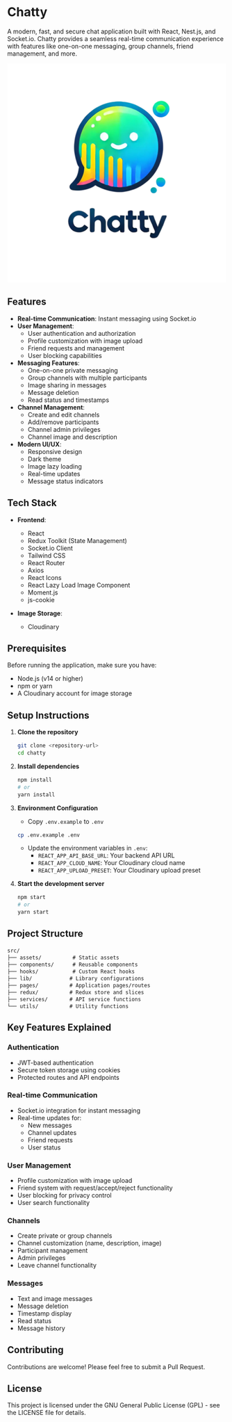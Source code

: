 # Chatty

A modern, fast, and secure chat application built with React, Nest.js, and Socket.io. Chatty provides a seamless real-time communication experience with features like one-on-one messaging, group channels, friend management, and more.

![Chatty Logo](src/assets/brand-logo.webp)

## Features

- **Real-time Communication**: Instant messaging using Socket.io
- **User Management**:
  - User authentication and authorization
  - Profile customization with image upload
  - Friend requests and management
  - User blocking capabilities
- **Messaging Features**:
  - One-on-one private messaging
  - Group channels with multiple participants
  - Image sharing in messages
  - Message deletion
  - Read status and timestamps
- **Channel Management**:
  - Create and edit channels
  - Add/remove participants
  - Channel admin privileges
  - Channel image and description
- **Modern UI/UX**:
  - Responsive design
  - Dark theme
  - Image lazy loading
  - Real-time updates
  - Message status indicators

## Tech Stack

- **Frontend**:

  - React
  - Redux Toolkit (State Management)
  - Socket.io Client
  - Tailwind CSS
  - React Router
  - Axios
  - React Icons
  - React Lazy Load Image Component
  - Moment.js
  - js-cookie

- **Image Storage**:
  - Cloudinary

## Prerequisites

Before running the application, make sure you have:

- Node.js (v14 or higher)
- npm or yarn
- A Cloudinary account for image storage

## Setup Instructions

1. **Clone the repository**

   ```bash
   git clone <repository-url>
   cd chatty
   ```

2. **Install dependencies**

   ```bash
   npm install
   # or
   yarn install
   ```

3. **Environment Configuration**

   - Copy `.env.example` to `.env`

   ```bash
   cp .env.example .env
   ```

   - Update the environment variables in `.env`:
     - `REACT_APP_API_BASE_URL`: Your backend API URL
     - `REACT_APP_CLOUD_NAME`: Your Cloudinary cloud name
     - `REACT_APP_UPLOAD_PRESET`: Your Cloudinary upload preset

4. **Start the development server**
   ```bash
   npm start
   # or
   yarn start
   ```

## Project Structure

```
src/
├── assets/          # Static assets
├── components/      # Reusable components
├── hooks/           # Custom React hooks
├── lib/            # Library configurations
├── pages/          # Application pages/routes
├── redux/          # Redux store and slices
├── services/       # API service functions
└── utils/          # Utility functions
```

## Key Features Explained

### Authentication

- JWT-based authentication
- Secure token storage using cookies
- Protected routes and API endpoints

### Real-time Communication

- Socket.io integration for instant messaging
- Real-time updates for:
  - New messages
  - Channel updates
  - Friend requests
  - User status

### User Management

- Profile customization with image upload
- Friend system with request/accept/reject functionality
- User blocking for privacy control
- User search functionality

### Channels

- Create private or group channels
- Channel customization (name, description, image)
- Participant management
- Admin privileges
- Leave channel functionality

### Messages

- Text and image messages
- Message deletion
- Timestamp display
- Read status
- Message history

## Contributing

Contributions are welcome! Please feel free to submit a Pull Request.

## License

This project is licensed under the GNU General Public License (GPL) - see the LICENSE file for details.
